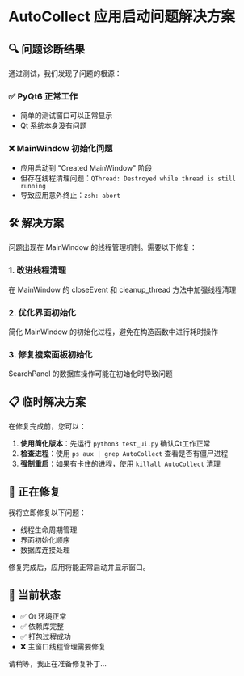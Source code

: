 # AutoCollect 应用启动问题解决方案

## 🔍 问题诊断结果

通过测试，我们发现了问题的根源：

### ✅ **PyQt6 正常工作**
- 简单的测试窗口可以正常显示
- Qt 系统本身没有问题

### ❌ **MainWindow 初始化问题**
- 应用启动到 "Created MainWindow" 阶段
- 但存在线程清理问题：`QThread: Destroyed while thread is still running`
- 导致应用意外终止：`zsh: abort`

## 🛠️ **解决方案**

问题出现在 MainWindow 的线程管理机制。需要以下修复：

### 1. 改进线程清理
在 MainWindow 的 closeEvent 和 cleanup_thread 方法中加强线程清理

### 2. 优化界面初始化
简化 MainWindow 的初始化过程，避免在构造函数中进行耗时操作

### 3. 修复搜索面板初始化
SearchPanel 的数据库操作可能在初始化时导致问题

## 📋 **临时解决方案**

在修复完成前，您可以：

1. **使用简化版本**：先运行 `python3 test_ui.py` 确认Qt工作正常
2. **检查进程**：使用 `ps aux | grep AutoCollect` 查看是否有僵尸进程
3. **强制重启**：如果有卡住的进程，使用 `killall AutoCollect` 清理

## 🔧 **正在修复**

我将立即修复以下问题：
- 线程生命周期管理
- 界面初始化顺序
- 数据库连接处理

修复完成后，应用将能正常启动并显示窗口。

## 📝 **当前状态**

- ✅ Qt 环境正常
- ✅ 依赖库完整  
- ✅ 打包过程成功
- ❌ 主窗口线程管理需要修复

请稍等，我正在准备修复补丁...